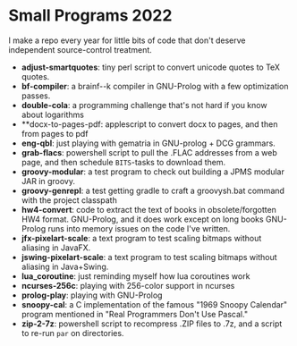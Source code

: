 # Small Programs 2022

I make a repo every year for little bits of code that don't deserve
independent source-control treatment.

- **adjust\-smartquotes**: tiny perl script to convert unicode quotes to TeX quotes.
- **bf\-compiler**: a brainf--k compiler in GNU-Prolog with a few optimization passes.
- **double\-cola**: a programming challenge that's not hard if you know about logarithms
- **docx\-to\-pages\-pdf: applescript to convert docx to pages, and then from pages to pdf
- **eng\-qbl**: just playing with gematria in GNU-prolog + DCG grammars.
- **grab\-flacs**: powershell script to pull the .FLAC addresses from a web page, and then schedule `BITS`-tasks to download them. 
- **groovy\-modular**: a test program to check out building a JPMS modular JAR in groovy.
- **groovy\-genrepl**: a test getting gradle to craft a groovysh.bat command with the project classpath 
- **hw4\-convert**: code to extract the text of books in obsolete/forgotten HW4 format. GNU-Prolog, and it does work except on long books GNU-Prolog runs into memory issues on the code I've written.
- **jfx\-pixelart\-scale**: a text program to test scaling bitmaps without aliasing in JavaFX.
- **jswing\-pixelart\-scale**: a text program to test scaling bitmaps without aliasing in Java+Swing.
- **lua_coroutine**:  just reminding myself how lua coroutines work
- **ncurses\-256c**: playing with 256-color support in ncurses
- **prolog\-play**: playing with GNU-Prolog
- **snoopy\-cal**: a C implementation of the famous "1969 Snoopy Calendar" program mentioned in "Real Programmers Don't Use Pascal."
- **zip\-2\-7z**: powershell script to recompress .ZIP files to .7z, and a script to re-run `par` on directories.

